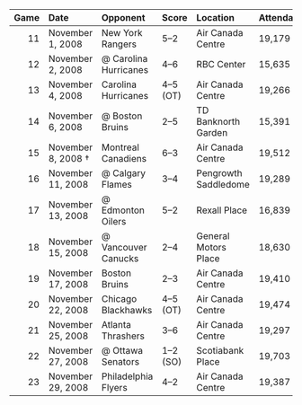 |   Game | Date               | Opponent              | Score    | Location             | Attendance   | Record   |   Points |
|-------:|:-------------------|:----------------------|:---------|:---------------------|:-------------|:---------|---------:|
|     11 | November 1, 2008   | New York Rangers      | 5–2      | Air Canada Centre    | 19,179       | 5–3–3    |       13 |
|     12 | November 2, 2008   | @ Carolina Hurricanes | 4–6      | RBC Center           | 15,635       | 5–4–3    |       13 |
|     13 | November 4, 2008   | Carolina Hurricanes   | 4–5 (OT) | Air Canada Centre    | 19,266       | 5–4–4    |       14 |
|     14 | November 6, 2008   | @ Boston Bruins       | 2–5      | TD Banknorth Garden  | 15,391       | 5–5–4    |       14 |
|     15 | November 8, 2008 † | Montreal Canadiens    | 6–3      | Air Canada Centre    | 19,512       | 6–5–4    |       16 |
|     16 | November 11, 2008  | @ Calgary Flames      | 3–4      | Pengrowth Saddledome | 19,289       | 6–6–4    |       16 |
|     17 | November 13, 2008  | @ Edmonton Oilers     | 5–2      | Rexall Place         | 16,839       | 7–6–4    |       18 |
|     18 | November 15, 2008  | @ Vancouver Canucks   | 2–4      | General Motors Place | 18,630       | 7–7–4    |       18 |
|     19 | November 17, 2008  | Boston Bruins         | 2–3      | Air Canada Centre    | 19,410       | 7–8–4    |       18 |
|     20 | November 22, 2008  | Chicago Blackhawks    | 4–5 (OT) | Air Canada Centre    | 19,474       | 7–8–5    |       19 |
|     21 | November 25, 2008  | Atlanta Thrashers     | 3–6      | Air Canada Centre    | 19,297       | 7–9–5    |       19 |
|     22 | November 27, 2008  | @ Ottawa Senators     | 1–2 (SO) | Scotiabank Place     | 19,703       | 7–9–6    |       20 |
|     23 | November 29, 2008  | Philadelphia Flyers   | 4–2      | Air Canada Centre    | 19,387       | 8–9–6    |       22 |